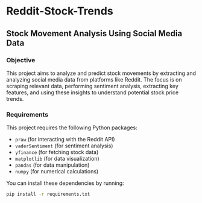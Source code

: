 # Reddit-Stock-Trends
## Stock Movement Analysis Using Social Media Data

### Objective
This project aims to analyze and predict stock movements by extracting and analyzing social media data from platforms like Reddit. The focus is on scraping relevant data, performing sentiment analysis, extracting key features, and using these insights to understand potential stock price trends.

### Requirements
This project requires the following Python packages:
- `praw` (for interacting with the Reddit API)
- `vaderSentiment` (for sentiment analysis)
- `yfinance` (for fetching stock data)
- `matplotlib` (for data visualization)
- `pandas` (for data manipulation)
- `numpy` (for numerical calculations)

You can install these dependencies by running:
```bash
pip install -r requirements.txt

